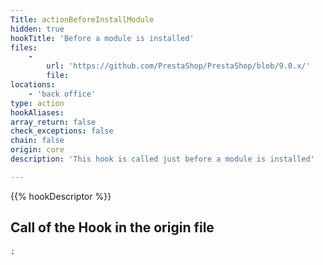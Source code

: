 ```yaml
---
Title: actionBeforeInstallModule
hidden: true
hookTitle: 'Before a module is installed'
files:
    -
        url: 'https://github.com/PrestaShop/PrestaShop/blob/9.0.x/'
        file: 
locations:
    - 'back office'
type: action
hookAliases: 
array_return: false
check_exceptions: false
chain: false
origin: core
description: 'This hook is called just before a module is installed'

---
```


{{% hookDescriptor %}}

## Call of the Hook in the origin file

```php
;
```
